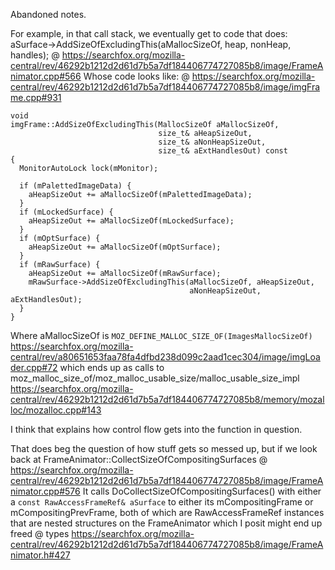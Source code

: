Abandoned notes.

For example, in that call stack, we eventually get to code that does:
  aSurface->AddSizeOfExcludingThis(aMallocSizeOf, heap, nonHeap, handles);
  @ https://searchfox.org/mozilla-central/rev/46292b1212d2d61d7b5a7df184406774727085b8/image/FrameAnimator.cpp#566
Whose code looks like:
  @ https://searchfox.org/mozilla-central/rev/46292b1212d2d61d7b5a7df184406774727085b8/image/imgFrame.cpp#931
```
void
imgFrame::AddSizeOfExcludingThis(MallocSizeOf aMallocSizeOf,
                                 size_t& aHeapSizeOut,
                                 size_t& aNonHeapSizeOut,
                                 size_t& aExtHandlesOut) const
{
  MonitorAutoLock lock(mMonitor);

  if (mPalettedImageData) {
    aHeapSizeOut += aMallocSizeOf(mPalettedImageData);
  }
  if (mLockedSurface) {
    aHeapSizeOut += aMallocSizeOf(mLockedSurface);
  }
  if (mOptSurface) {
    aHeapSizeOut += aMallocSizeOf(mOptSurface);
  }
  if (mRawSurface) {
    aHeapSizeOut += aMallocSizeOf(mRawSurface);
    mRawSurface->AddSizeOfExcludingThis(aMallocSizeOf, aHeapSizeOut,
                                        aNonHeapSizeOut, aExtHandlesOut);
  }
}
```

Where aMallocSizeOf is `MOZ_DEFINE_MALLOC_SIZE_OF(ImagesMallocSizeOf)`
  https://searchfox.org/mozilla-central/rev/a80651653faa78fa4dfbd238d099c2aad1cec304/image/imgLoader.cpp#72
which ends up as calls to moz_malloc_size_of/moz_malloc_usable_size/malloc_usable_size_impl
  https://searchfox.org/mozilla-central/rev/46292b1212d2d61d7b5a7df184406774727085b8/memory/mozalloc/mozalloc.cpp#143

I think that explains how control flow gets into the function in question.

That does beg the question of how stuff gets so messed up, but if we look back at FrameAnimator::CollectSizeOfCompositingSurfaces
 @ https://searchfox.org/mozilla-central/rev/46292b1212d2d61d7b5a7df184406774727085b8/image/FrameAnimator.cpp#576
It calls DoCollectSizeOfCompositingSurfaces() with either a `const RawAccessFrameRef& aSurface` to either its mCompositingFrame or mCompositingPrevFrame, both of which are RawAccessFrameRef instances that are nested structures on the FrameAnimator which I posit might end up freed
 @ types https://searchfox.org/mozilla-central/rev/46292b1212d2d61d7b5a7df184406774727085b8/image/FrameAnimator.h#427
